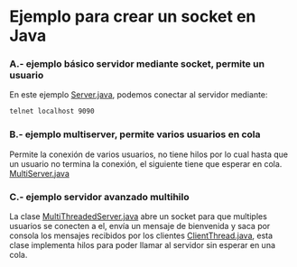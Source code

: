# Ejemplo para crear un socket en Java

### A.- ejemplo básico servidor mediante socket, permite un usuario
En este ejemplo [Server.java](https://github.com/manviny/PSP/blob/master/sockets/Server.java), podemos conectar al servidor mediante: 
```bash
telnet localhost 9090
```


### B.-  ejemplo multiserver, permite varios usuarios en cola
Permite la conexión de varios usuarios, no tiene hilos por lo cual hasta que un usuario no termina la conexión, el siguiente tiene que esperar en cola. [MultiServer.java](https://github.com/manviny/PSP/blob/master/sockets/MultiServer.java)

### C.- ejemplo servidor avanzado multihilo
La clase [MultiThreadedServer.java](https://github.com/manviny/PSP/blob/master/sockets/MultiThreadedServer.java) abre un socket para que multiples usuarios se conecten a el, envía un mensaje de bienvenida y saca por consola los mensajes recibidos por los clientes [ClientThread.java](https://github.com/manviny/PSP/blob/master/sockets/ClientThread.java), esta clase implementa hilos para poder llamar al servidor sin esperar en una cola.
